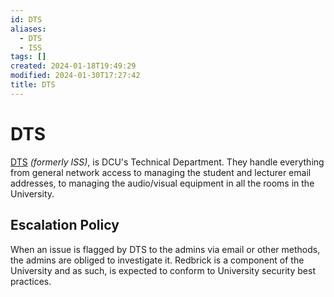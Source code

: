 ```yaml
---
id: DTS
aliases:
  - DTS
  - ISS
tags: []
created: 2024-01-18T19:49:29
modified: 2024-01-30T17:27:42
title: DTS
---
```


# DTS

[DTS](https://www.dcu.ie/dts) *(formerly ISS)*, is DCU's Technical Department. They handle everything from general network access to managing the student and lecturer email addresses, to managing the audio/visual equipment in all the rooms in the University.

## Escalation Policy

When an issue is flagged by DTS to the admins via email or other methods, the admins are obliged to investigate it. Redbrick is a component of the University and as such, is expected to conform to University security best practices.
